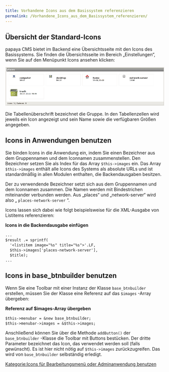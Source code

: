 ```yaml
---
title: Vorhandene Icons aus dem Basissystem referenzieren
permalink: /Vorhandene_Icons_aus_dem_Basissystem_referenzieren/
---
```


Übersicht der Standard-Icons
----------------------------

papaya CMS bietet im Backend eine Übersichtsseite mit den Icons des Basissystems. Sie finden die Übersichtsseite im Bereich „Einstellungen“, wenn Sie auf den Menüpunkt Icons ansehen klicken:

![Files:Papaya-iconoverview-places.png](images/Papaya-iconoverview-places.png)

Die Tabellenüberschrift bezeichnet die Gruppe. In den Tabellenzellen wird jeweils ein Icon angezeigt und sein Name sowie die verfügbaren Größen angegeben.

Icons in Anwendungen benutzen
-----------------------------

Sie binden Icons in die Anwendung ein, indem Sie einen Bezeichner aus dem Gruppennamen und dem Iconnamen zusammenstellen. Den Bezeichner setzen Sie als Index für das Array `$this->images` ein. Das Array `$this->images` enthält alle Icons des Systems als absolute URLs und ist standardmäßig in allen Modulen enthalten, die Backendausgaben besitzen.

Der zu verwendende Bezeichner setzt sich aus dem Gruppennamen und dem Iconnamen zusammen. Die Namen werden mit Bindestrichen miteinander verbunden werden. Aus „places“ und „network-server“ wird also „ `places-network-server` “.

Icons lassen sich dabei wie folgt beispielsweise für die XML-Ausgabe von Listitems referenzieren:

**Icons in die Backendausgabe einfügen**

~~~~ {.php}
...
$result .= sprintf(
  '<listitem image="%s" title="%s">'.LF,
  $this->images['places-network-server'],
  $title);
...
~~~~

Icons in base_btnbuilder benutzen
----------------------------------

Wenn Sie eine Toolbar mit einer Instanz der Klasse `base_btnbuilder` erstellen, müssen Sie der Klasse eine Referenz auf das `$images` -Array übergeben:

**Referenz auf \$images-Array übergeben**

~~~~ {.php}
$this->menubar = &new base_btnbuilder;
$this->menubar->images = &$this->images;
~~~~

Anschließend können Sie über die Methode `addButton()` der `base_btnbuilder` -Klasse die Toolbar mit Buttons bestücken. Der dritte Parameter bezeichnet das Icon, das verwendet werden soll (falls gewünscht). Es ist hier nicht nötig auf `$this->images` zurückzugreifen. Das wird von `base_btnbuilder` selbständig erledigt.

[Kategorie:Icons für Bearbeitungsmenü oder Adminanwendung benutzen](/Kategorie:Icons_für_Bearbeitungsmenü_oder_Adminanwendung_benutzen )
